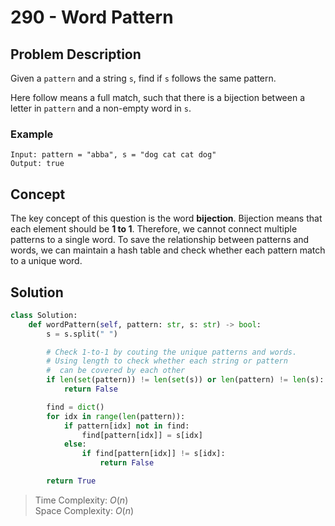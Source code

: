 # 290 - Word Pattern

## Problem Description

Given a `pattern` and a string `s`, find if `s` follows the same pattern.

Here follow means a full match, such that there is a bijection between a letter in `pattern` and a non-empty word in `s`.

### Example

```text
Input: pattern = "abba", s = "dog cat cat dog"
Output: true
```

## Concept

The key concept of this question is the word **bijection**. Bijection means that each element should be **1 to 1**. Therefore, we cannot connect multiple patterns to a single word. To save the relationship between patterns and words, we can maintain a hash table and check whether each pattern match to a unique word.

## Solution

```python
class Solution:
    def wordPattern(self, pattern: str, s: str) -> bool:
        s = s.split(" ")

        # Check 1-to-1 by couting the unique patterns and words.
        # Using length to check whether each string or pattern
        #  can be covered by each other
        if len(set(pattern)) != len(set(s)) or len(pattern) != len(s):
            return False

        find = dict()
        for idx in range(len(pattern)):
            if pattern[idx] not in find:
                find[pattern[idx]] = s[idx]
            else:
                if find[pattern[idx]] != s[idx]:
                    return False

        return True
```

> Time Complexity: $O(n)$ \
> Space Complexity: $O(n)$
